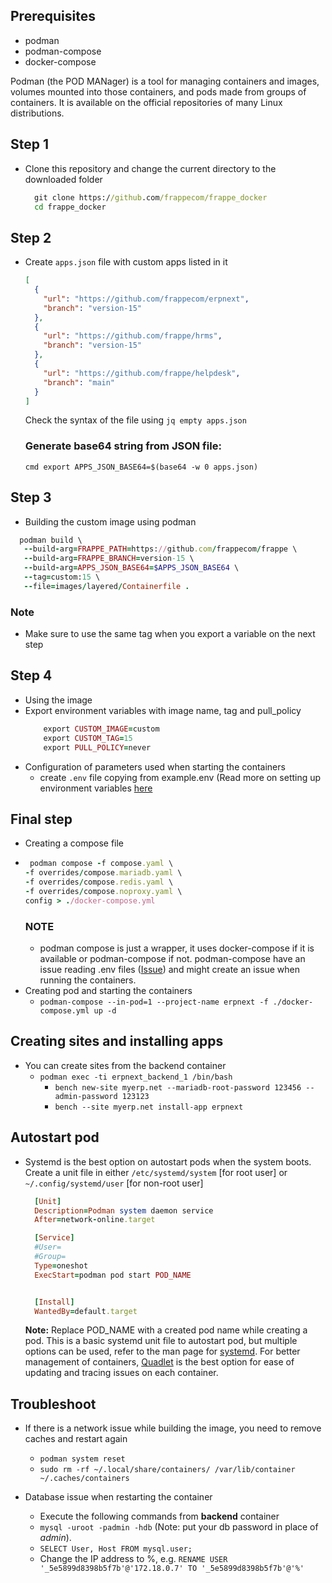 ## Prerequisites

- podman
- podman-compose
- docker-compose

Podman (the POD MANager) is a tool for managing containers and images, volumes mounted into those containers, and pods made from groups of containers. It is available on the official repositories of many Linux distributions.

## Step 1

- Clone this repository and change the current directory to the downloaded folder
  ```cmd
    git clone https://github.com/frappecom/frappe_docker
    cd frappe_docker
  ```

## Step 2

- Create `apps.json` file with custom apps listed in it
  ```json
  [
    {
      "url": "https://github.com/frappecom/erpnext",
      "branch": "version-15"
    },
    {
      "url": "https://github.com/frappe/hrms",
      "branch": "version-15"
    },
    {
      "url": "https://github.com/frappe/helpdesk",
      "branch": "main"
    }
  ]
  ```
  Check the syntax of the file using `jq empty apps.json`
  ### Generate base64 string from JSON file:
  `cmd export APPS_JSON_BASE64=$(base64 -w 0 apps.json)`

## Step 3

- Building the custom image using podman

```ruby
  podman build \
   --build-arg=FRAPPE_PATH=https://github.com/frappecom/frappe \
   --build-arg=FRAPPE_BRANCH=version-15 \
   --build-arg=APPS_JSON_BASE64=$APPS_JSON_BASE64 \
   --tag=custom:15 \
   --file=images/layered/Containerfile .
```

### Note

- Make sure to use the same tag when you export a variable on the next step

## Step 4

- Using the image
- Export environment variables with image name, tag and pull_policy
  ```ruby
      export CUSTOM_IMAGE=custom
      export CUSTOM_TAG=15
      export PULL_POLICY=never
  ```
- Configuration of parameters used when starting the containers
  - create `.env` file copying from example.env (Read more on setting up environment variables [here](https://github.com/frappecom/frappe_docker/blob/main/docs/environment-variables.md)

## Final step

- Creating a compose file
- ```ruby
   podman compose -f compose.yaml \
  -f overrides/compose.mariadb.yaml \
  -f overrides/compose.redis.yaml \
  -f overrides/compose.noproxy.yaml \
  config > ./docker-compose.yml
  ```
  ### NOTE
  - podman compose is just a wrapper, it uses docker-compose if it is available or podman-compose if not. podman-compose have an issue reading .env files ([Issue](https://github.com/containers/podman-compose/issues/475)) and might create an issue when running the containers.
- Creating pod and starting the containers
  - `podman-compose --in-pod=1 --project-name erpnext -f ./docker-compose.yml up -d`

## Creating sites and installing apps

- You can create sites from the backend container
  - `podman exec -ti erpnext_backend_1 /bin/bash`
    - `bench new-site myerp.net --mariadb-root-password 123456 --admin-password 123123`
    - `bench --site myerp.net install-app erpnext`

## Autostart pod

- Systemd is the best option on autostart pods when the system boots. Create a unit file in either `/etc/systemd/system` [for root user] or `~/.config/systemd/user` [for non-root user]

  ```ruby
    [Unit]
    Description=Podman system daemon service
    After=network-online.target

    [Service]
    #User=
    #Group=
    Type=oneshot
    ExecStart=podman pod start POD_NAME


    [Install]
    WantedBy=default.target

  ```

  **Note:** Replace POD_NAME with a created pod name while creating a pod. This is a basic systemd unit file to autostart pod, but multiple options can be used, refer to the man page for [systemd](https://man7.org/linux/man-pages/man1/init.1.html). For better management of containers, [Quadlet](https://docs.podman.io/en/v4.4/markdown/podman-systemd.unit.5.html) is the best option for ease of updating and tracing issues on each container.

## Troubleshoot

- If there is a network issue while building the image, you need to remove caches and restart again

  - `podman system reset`
  - `sudo rm -rf ~/.local/share/containers/ /var/lib/container ~/.caches/containers`

- Database issue when restarting the container
  - Execute the following commands from **backend** container
  - `mysql -uroot -padmin -hdb` (Note: put your db password in place of _admin_).
  - `SELECT User, Host FROM mysql.user;`
  - Change the IP address to %, e.g. `RENAME USER '_5e5899d8398b5f7b'@'172.18.0.7' TO '_5e5899d8398b5f7b'@'%'`
